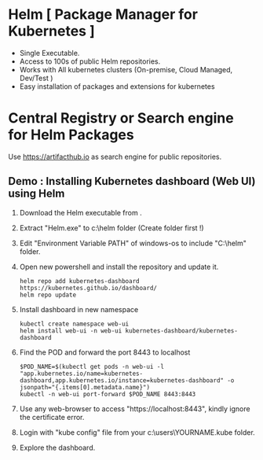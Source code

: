 # Helm [ Package Manager for Kubernetes ]

- Single Executable.
- Access to 100s of public Helm repositories.
- Works with All kubernetes clusters (On-premise, Cloud Managed, Dev/Test )
- Easy installation of packages and extensions for kubernetes


# Central Registry or Search engine for Helm Packages 

Use https://artifacthub.io as search engine for public repositories.


## Demo : Installing Kubernetes dashboard (Web UI) using Helm

1.	Download the Helm executable from  .
1.	Extract "Helm.exe" to c:\helm folder (Create folder first !)
1.	Edit "Environment Variable PATH" of windows-os to include "C:\helm" folder.
1.  Open new powershell and install the repository and update it.

	```
	helm repo add kubernetes-dashboard https://kubernetes.github.io/dashboard/
	helm repo update
	```

1.	Install dashboard in new namespace

	```
	kubectl create namespace web-ui
	helm install web-ui -n web-ui kubernetes-dashboard/kubernetes-dashboard
	```

1.	Find the POD and forward the port 8443 to localhost

	```
	$POD_NAME=$(kubectl get pods -n web-ui -l "app.kubernetes.io/name=kubernetes-dashboard,app.kubernetes.io/instance=kubernetes-dashboard" -o jsonpath="{.items[0].metadata.name}")
	kubectl -n web-ui port-forward $POD_NAME 8443:8443
	```

1.	Use any web-browser to access "https://localhost:8443", kindly ignore the certificate error.

1.	Login with "kube config" file from your c:\users\YOURNAME\.kube folder.

1.	Explore the dashboard.